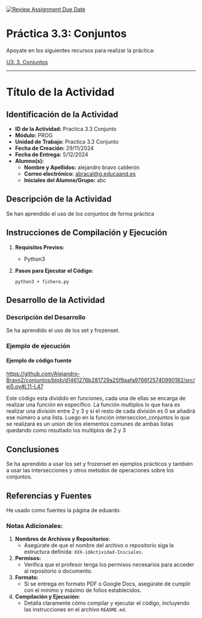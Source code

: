 [![Review Assignment Due Date](https://classroom.github.com/assets/deadline-readme-button-22041afd0340ce965d47ae6ef1cefeee28c7c493a6346c4f15d667ab976d596c.svg)](https://classroom.github.com/a/3MulGPGQ)
# Práctica 3.3: Conjuntos

Apoyate en los siguientes recursos para realizar la práctica:

[U3: 3. Conjuntos](https://revilofe.github.io/section1/u03/practica/PROG-U3.-Practica003/)

---

# Título de la Actividad

## Identificación de la Actividad
- **ID de la Actividad:** Practica 3.3 Conjunto
- **Módulo:** PROG
- **Unidad de Trabajo:** Practica 3.3 Conjunto
- **Fecha de Creación:** 29/11/2024
- **Fecha de Entrega:** 5/12/2024
- **Alumno(s):** 
  - **Nombre y Apellidos:** alejandro bravo calderón
  - **Correo electrónico:** abracal@g.educaand.es
  - **Iniciales del Alumno/Grupo:** abc

## Descripción de la Actividad
Se han aprendido el uso de los conjuntos de forma práctica

## Instrucciones de Compilación y Ejecución
1. **Requisitos Previos:**
   - Python3



2. **Pasos para Ejecutar el Código:**
   ```
   python3 + fichero.py
   ```


## Desarrollo de la Actividad
### Descripción del Desarrollo
Se ha aprendido el uso de los set y frozenset.


### Ejemplo de ejecución
#### Ejemplo de código fuente
https://github.com/Alejandro-Bravo2/conjuntos/blob/d1461276b281729a25f9aafa9766f25740990182/src/ej5.py#L11-L47

Este código esta dividido en funciones, cada una de ellas se encarga de realizar una función en específico.
La función multiplos lo que hara es realizar una división entre 2 y 3 y si el resto de cada división es 0 se añadirá ese número
a una lista.
Luego en la función interseccion_conjuntos lo que se realizará es un union de los elementos comunes de ambas listas
quedando como resultado los multiplos de 2 y 3

## Conclusiones
Se ha aprendido a usar los set y frozenset en ejemplos prácticos y también a usar 
las intersecciones y otros metodos de operaciones sobre los conjuntos.

## Referencias y Fuentes
He usado como fuentes la página de eduardo.

### Notas Adicionales:
1. **Nombres de Archivos y Repositorios:**
   - Asegúrate de que el nombre del archivo o repositorio siga la estructura definida: `XXX-idActividad-Iniciales`.
2. **Permisos:**
   - Verifica que el profesor tenga los permisos necesarios para acceder al repositorio o documento.
3. **Formato:**
   - Si se entrega en formato PDF o Google Docs, asegúrate de cumplir con el mínimo y máximo de folios establecidos.
4. **Compilación y Ejecución:**
   - Detalla claramente cómo compilar y ejecutar el código, incluyendo las instrucciones en el archivo `README.md`.
